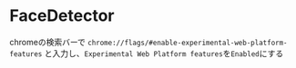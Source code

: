 # FaceDetector


chromeの検索バーで
`chrome://flags/#enable-experimental-web-platform-features`
と入力し、`Experimental Web Platform features`を`Enabled`にする


